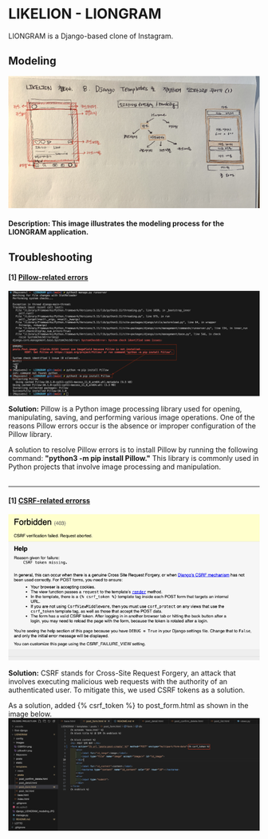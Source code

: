 # LIKELION - LIONGRAM
LIONGRAM is a Django-based clone of Instagram.

## Modeling
![modeling_image](https://github.com/MayHyeyeonKim/likelion2023/blob/main/LIONGRAM/django_LIONGRAM_modeling.JPG?raw=true)

#### Description: This image illustrates the modeling process for the LIONGRAM application.

## Troubleshooting
#### [1] [Pillow-related errors](https://stackoverflow.com/questions/39179948/how-do-i-install-pil-pillow-for-python-3-6)
![Pillow_Err](https://github.com/MayHyeyeonKim/likelion2023/blob/main/LIONGRAM/images/pillowErr.png?raw=true)

**Solution:**
Pillow is a Python image processing library used for opening, manipulating, saving, and performing various image operations. One of the reasons Pillow errors occur is the absence or improper configuration of the Pillow library.

A solution to resolve Pillow errors is to install Pillow by running the following command: **"python3 -m pip install Pillow."** 
This library is commonly used in Python projects that involve image processing and manipulation.
<br>
<br>

---
#### [1] [CSRF-related errorss](https://docs.djangoproject.com/en/4.2/howto/csrf/)
![CSRF_Err](https://github.com/MayHyeyeonKim/likelion2023/blob/main/LIONGRAM/images/CSRFErr.png?raw=true)

**Solution:**
CSRF stands for Cross-Site Request Forgery, an attack that involves executing malicious web requests with the authority of an authenticated user. To mitigate this, we used CSRF tokens as a solution.

As a solution, added {% csrf_token %} to post_form.html as shown in the image below.
 ![CSRF_Err](https://github.com/MayHyeyeonKim/likelion2023/blob/main/LIONGRAM/images/CSRFErrSolution.png?raw=true)
